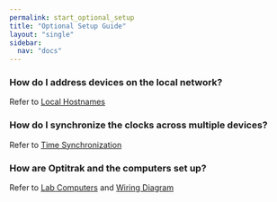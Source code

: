 ```yaml
---
permalink: start_optional_setup
title: "Optional Setup Guide"
layout: "single"
sidebar:
  nav: "docs"
---
```


### How do I address devices on the local network?
Refer to [Local Hostnames](/setup_local_hostnames)

### How do I synchronize the clocks across multiple devices?
Refer to [Time Synchronization](/setup_time_sync)

### How are Optitrak and the computers set up?
Refer to [Lab Computers](/setup_computers) and [Wiring Diagram](/setup_wiring_diagram)